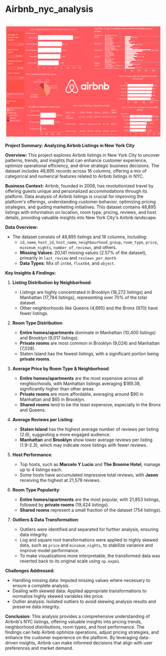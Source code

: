 # Airbnb_nyc_analysis

[![Tableau Dashboard](./docs/imgs/Latest.png)](./Data%20Visualization%20Docs.md)

**Project Summary: Analyzing Airbnb Listings in New York City**

**Overview:**
This project explores Airbnb listings in New York City to uncover patterns, trends, and insights that can enhance customer experience, optimize operational efficiency, and drive strategic business decisions. The dataset includes 48,895 records across 16 columns, offering a mix of categorical and numerical features related to Airbnb listings in NYC.

**Business Context:**
Airbnb, founded in 2008, has revolutionized travel by offering guests unique and personalized accommodations through its platform. Data analysis of Airbnb listings is crucial for improving the platform's offerings, understanding customer behavior, optimizing pricing strategies, and guiding marketing initiatives. This dataset contains 48,895 listings with information on location, room type, pricing, reviews, and host details, providing valuable insights into New York City's Airbnb landscape.

**Data Overview:**

-   The dataset consists of 48,895 listings and 16 columns, including:
    -   `id`, `name`, `host_id`, `host_name`, `neighbourhood_group`, `room_type`, `price`, `minimum_nights`, `number_of_reviews`, and others.
    -   **Missing Values**: 20,141 missing values (2.57% of the dataset), primarily in `last_review` and `reviews_per_month`.
    -   **Data Types**: Mix of `int64`, `float64`, and `object`.

**Key Insights & Findings:**

1. **Listing Distribution by Neighborhood**:

    - Listings are highly concentrated in Brooklyn (18,272 listings) and Manhattan (17,784 listings), representing over 70% of the total dataset.
    - Other neighborhoods like Queens (4,695) and the Bronx (970) have fewer listings.

2. **Room Type Distribution**:

    - **Entire homes/apartments** dominate in Manhattan (10,400 listings) and Brooklyn (9,017 listings).
    - **Private rooms** are most common in Brooklyn (9,024) and Manhattan (7,028).
    - Staten Island has the fewest listings, with a significant portion being **private rooms**.

3. **Average Price by Room Type & Neighborhood**:

    - **Entire homes/apartments** are the most expensive across all neighborhoods, with Manhattan listings averaging $189.38, significantly higher than other areas.
    - **Private rooms** are more affordable, averaging around $90 in Manhattan and $65 in Brooklyn.
    - **Shared rooms** tend to be the least expensive, especially in the Bronx and Queens.

4. **Average Reviews per Listing**:

    - **Staten Island** has the highest average number of reviews per listing (2.6), suggesting a more engaged audience.
    - **Manhattan** and **Brooklyn** show lower average reviews per listing (1.9–2.3), which may indicate more listings with fewer reviews.

5. **Host Performance**:

    - Top hosts, such as **Marcelo Y Lucio** and **The Broome Hotel**, manage up to 4 listings each.
    - Some hosts have accumulated impressive total reviews, with **Jason** receiving the highest at 21,579 reviews.

6. **Room Type Popularity**:

    - **Entire homes/apartments** are the most popular, with 21,853 listings, followed by **private rooms** (19,424 listings).
    - **Shared rooms** represent a small fraction of the dataset (754 listings).

7. **Outliers & Data Transformation**:
    - Outliers were identified and separated for further analysis, ensuring data integrity.
    - Log and square root transformations were applied to highly skewed data, such as `price` and `minimum_nights`, to stabilize variance and improve model performance.
    - To make visualizations more interpretable, the transformed data was reverted back to its original scale using `np.expm1`.

**Challenges Addressed:**

-   Handling missing data: Imputed missing values where necessary to ensure a complete analysis.
-   Dealing with skewed data: Applied appropriate transformations to normalize highly skewed variables like price.
-   Outlier analysis: Isolated outliers to avoid skewing analysis results and preserve data integrity.

**Conclusion:**
This analysis provides a comprehensive understanding of Airbnb's NYC listings, offering valuable insights into pricing trends, neighborhood distributions, room types, and host performance. The findings can help Airbnb optimize operations, adjust pricing strategies, and enhance the customer experience on the platform. By leveraging data-driven insights, Airbnb can make informed decisions that align with user preferences and market demand.
